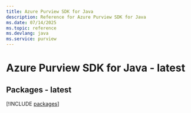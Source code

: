```yaml
---
title: Azure Purview SDK for Java
description: Reference for Azure Purview SDK for Java
ms.date: 07/14/2025
ms.topic: reference
ms.devlang: java
ms.service: purview
---
```

# Azure Purview SDK for Java - latest
## Packages - latest
[!INCLUDE [packages](purview-index.md)]